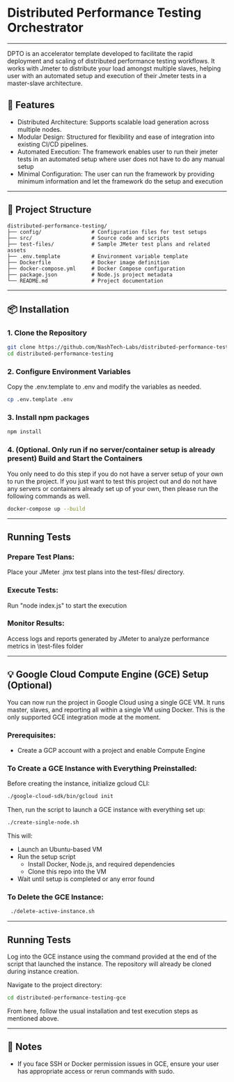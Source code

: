 
# Distributed Performance Testing Orchestrator

---

DPTO is an accelerator template developed to facilitate the rapid deployment and scaling of distributed performance testing workflows. It works with Jmeter to distribute your load amongst multiple slaves, helping user with an automated setup and execution of their Jmeter tests in a master-slave architecture. 

## 🚀 Features

- Distributed Architecture: Supports scalable load generation across multiple nodes.
- Modular Design: Structured for flexibility and ease of integration into existing CI/CD pipelines.
- Automated Execution: The framework enables user to run their jmeter tests in an automated setup where user does not have to do any manual setup
- Minimal Configuration: The user can run the framework by providing minimum information and let the framework do the setup and execution 

---

## 📁 Project Structure

```
distributed-performance-testing/
├── config/                # Configuration files for test setups
├── src/                   # Source code and scripts
├── test-files/            # Sample JMeter test plans and related assets
├── .env.template          # Environment variable template
├── Dockerfile             # Docker image definition
├── docker-compose.yml     # Docker Compose configuration
├── package.json           # Node.js project metadata
└── README.md              # Project documentation
```

---

## 📦 Installation

### 1. Clone the Repository

```bash
git clone https://github.com/NashTech-Labs/distributed-performance-testing.git
cd distributed-performance-testing
```

### 2. Configure Environment Variables
Copy the .env.template to .env and modify the variables as needed.

```bash
cp .env.template .env 
```

### 3. Install npm packages

```bash
npm install
```

### 4. (Optional. Only run if no server/container setup is already present) Build and Start the Containers
You only need to do this step if you do not have a server setup of your own to run the project. If you just want to test this project out and do not have any servers or containers already set up of your own, then please run the following commands as well. 

```bash
docker-compose up --build
```
---

##  Running Tests

### Prepare Test Plans:

Place your JMeter .jmx test plans into the test-files/ directory.​

### Execute Tests:

Run "node index.js" to start the execution

### Monitor Results:

Access logs and reports generated by JMeter to analyze performance metrics in \test-files folder

---

## 💡 Google Cloud Compute Engine (GCE) Setup (Optional)
You can now run the project in Google Cloud using a single GCE VM. It runs master, slaves, and reporting all within a single VM using Docker. This is the only supported GCE integration mode at the moment.

### Prerequisites:

- Create a GCP account with a project and enable Compute Engine

### To Create a GCE Instance with Everything Preinstalled:

Before creating the instance, initialize gcloud CLI:

```bash
./google-cloud-sdk/bin/gcloud init
```

Then, run the script to launch a GCE instance with everything set up:

```bash
./create-single-node.sh
```

This will:

- Launch an Ubuntu-based VM
- Run the setup script
  - Install Docker, Node.js, and required dependencies
  - Clone this repo into the VM
- Wait until setup is completed or any error found

 ### To Delete the GCE Instance:

```bash
 ./delete-active-instance.sh
```

---

## Running Tests

Log into the GCE instance using the command provided at the end of the script that launched the instance. The repository will already be cloned during instance creation.

Navigate to the project directory:

```bash
cd distributed-performance-testing-gce
```

From here, follow the usual installation and test execution steps as mentioned above.

---

## 📝 Notes

- If you face SSH or Docker permission issues in GCE, ensure your user has appropriate access or rerun commands with sudo.


